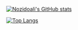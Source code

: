 [![Nozidoali's GitHub stats](https://github-readme-stats.vercel.app/api?username=Nozidoali&show_icons=true&theme=dark)](https://github.com/anuraghazra/github-readme-stats)

[![Top Langs](https://github-readme-stats.vercel.app/api/top-langs/?username=Nozidoali&layout=compact&theme=dark)](https://github.com/anuraghazra/github-readme-stats)
